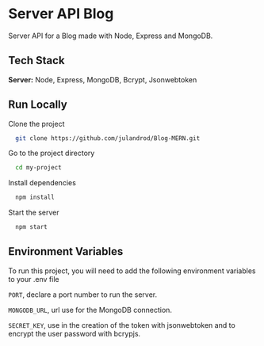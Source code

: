 
# Server API Blog

Server API for a Blog made with Node, Express and MongoDB.



## Tech Stack

**Server:** Node, Express, MongoDB, Bcrypt, Jsonwebtoken


  
## Run Locally

Clone the project

```bash
  git clone https://github.com/julandrod/Blog-MERN.git
```

Go to the project directory

```bash
  cd my-project
```

Install dependencies

```bash
  npm install
```

Start the server

```bash
  npm start
```

  
## Environment Variables

To run this project, you will need to add the following environment variables to your .env file

`PORT`, declare a port number to run the server.

`MONGODB_URL`, url use for the MongoDB connection.

`SECRET_KEY`, use in the creation of the token with jsonwebtoken and to encrypt the user password with bcrypjs.